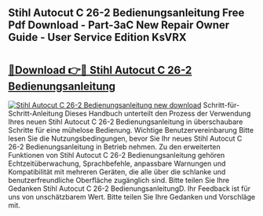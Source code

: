 ## Stihl Autocut C 26-2 Bedienungsanleitung Free Pdf Download - Part-3aC New Repair Owner Guide - User Service Edition KsVRX

# <h2><a href="http://df4bo1.blite.top/?on=Stihl+Autocut+C+26-2+Bedienungsanleitung">🔗Download 👉🔴 Stihl Autocut C 26-2 Bedienungsanleitung</a></h2>

[![Stihl Autocut C 26-2 Bedienungsanleitung new download](https://i.imgur.com/lujVjoI.png)](http://df4bo1.blite.top/?on=Stihl+Autocut+C+26-2+Bedienungsanleitung)
Schritt-für-Schritt-Anleitung Dieses Handbuch unterteilt den Prozess der Verwendung Ihres neuen Stihl Autocut C 26-2 Bedienungsanleitung in überschaubare Schritte für eine mühelose Bedienung. Wichtige Benutzervereinbarung Bitte lesen Sie die Nutzungsbedingungen, bevor Sie Ihr neues Stihl Autocut C 26-2 Bedienungsanleitung in Betrieb nehmen. Zu den erweiterten Funktionen von Stihl Autocut C 26-2 Bedienungsanleitung gehören Echtzeitüberwachung, Sprachbefehle, anpassbare Warnungen und Kompatibilität mit mehreren Geräten, die alle über die schlanke und benutzerfreundliche Oberfläche zugänglich sind. Bitte teilen Sie Ihre Gedanken Stihl Autocut C 26-2 BedienungsanleitungD. Ihr Feedback ist für uns von unschätzbarem Wert. Bitte teilen Sie Ihre Gedanken und Vorschläge mit.
